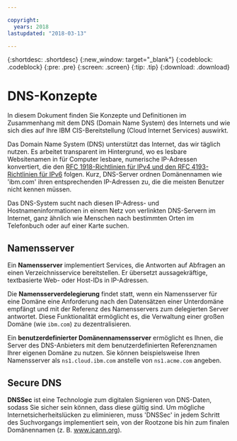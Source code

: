 ```yaml
---

copyright:
  years: 2018
lastupdated: "2018-03-13"

---
```


{:shortdesc: .shortdesc}
{:new_window: target="_blank"}
{:codeblock: .codeblock}
{:pre: .pre}
{:screen: .screen}
{:tip: .tip}
{:download: .download}


# DNS-Konzepte

In diesem Dokument finden Sie Konzepte und Definitionen im Zusammenhang mit dem DNS (Domain Name System) des Internets und wie sich dies auf Ihre IBM CIS-Bereitstellung (Cloud Internet Services) auswirkt.  

Das Domain Name System (DNS) unterstützt das Internet, das wir täglich nutzen. Es arbeitet transparent im Hintergrund, wo es lesbare Websitenamen in für Computer lesbare, numerische IP-Adressen konvertiert, die den [RFC 1918-Richtlinien für IPv4 und den RFC 4193-Richtlinien für IPv6](https://en.wikipedia.org/wiki/Private_network) folgen. Kurz, DNS-Server ordnen Domänennamen wie 'ibm.com' ihren entsprechenden IP-Adressen zu, die die meisten Benutzer nicht kennen müssen. 

Das DNS-System sucht nach diesen IP-Adress- und Hostnameninformationen in einem Netz von verlinkten DNS-Servern im Internet, ganz ähnlich wie Menschen nach bestimmten Orten im Telefonbuch oder auf einer Karte suchen. 

## Namensserver
Ein **Namensserver** implementiert Services, die Antworten auf Abfragen an einen Verzeichnisservice bereitstellen. Er übersetzt aussagekräftige, textbasierte Web- oder Host-IDs in IP-Adressen. 

Die **Namensserverdelegierung** findet statt, wenn ein Namensserver für eine Domäne eine Anforderung nach den Datensätzen einer Unterdomäne empfängt und mit der Referenz des Namensservers zum delegierten Server antwortet. Diese Funktionalität ermöglicht es, die Verwaltung einer großen Domäne (wie `ibm.com`) zu dezentralisieren. 

Ein **benutzerdefinierter Domänennamensserver** ermöglicht es Ihnen, die Server des DNS-Anbieters mit dem benutzerdefinierten Referenznamen Ihrer eigenen Domäne zu nutzen. Sie können beispielsweise Ihren Namensserver als `ns1.cloud.ibm.com` anstelle von `ns1.acme.com` angeben. 

## Secure DNS

**DNSSec** ist eine Technologie zum digitalen Signieren von DNS-Daten, sodass Sie sicher sein können, dass diese gültig sind. Um mögliche Internetsicherheitslücken zu eliminieren, muss 'DNSSec' in jedem Schritt des Suchvorgangs implementiert sein, von der Rootzone bis hin zum finalen Domänennamen (z. B. www.icann.org). 
